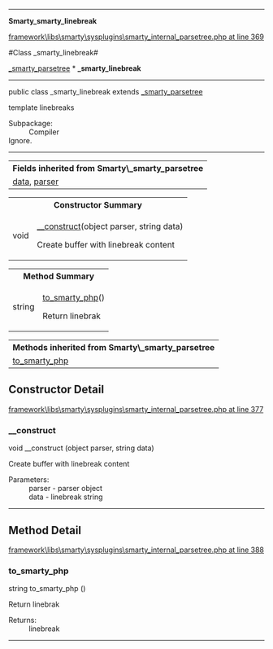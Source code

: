 

- - -

**Smarty\_smarty_linebreak**


<a href="https://github.com/JeyDotC/Hirudo/blob/master/framework/libs/smarty/sysplugins/smarty_internal_parsetree.php#L369" >framework\libs\smarty\sysplugins\smarty_internal_parsetree.php at line 369</a>

#Class _smarty_linebreak#

<a href="https://github.com/JeyDotC/Hirudo-docs/blob/master/smarty/_smarty_parsetree.md">_smarty_parsetree</a>
    * **_smarty_linebreak**




- - -

<p class="signature"><span class='k'>public  class</span> <span class='nx'>_smarty_linebreak</span>
extends <a href="https://github.com/JeyDotC/Hirudo-docs/blob/master/smarty/_smarty_parsetree.md">_smarty_parsetree</a>

</p>

<div class="comment" id="overview_description"><p>template linebreaks</p></div>

<dl>
<dt>Subpackage:</dt>
<dd>Compiler</dd>
<dt>Ignore.</dt>
</dl>


- - -

<table class="inherit">
<tr><th colspan="2">Fields inherited from Smarty\_smarty_parsetree</th></tr>
<tr><td><a href="https://github.com/JeyDotC/Hirudo-docs/blob/master/smarty/_smarty_parsetree.md#data">data</a>, <a href="https://github.com/JeyDotC/Hirudo-docs/blob/master/smarty/_smarty_parsetree.md#parser">parser</a></td></tr></table>

<table id="summary_constructor">
<tr><th colspan="2">Constructor Summary</th></tr>
<tr>
<td><span class='k'></span> <span class='nx'>void</span></td>
<td class="description"><p class="name"><a href="#__construct">__construct</a>(object parser, string data)</p><p class="description">Create buffer with linebreak content</p></td>
</tr>
</table>

<table id="summary_method">
<tr><th colspan="2">Method Summary</th></tr>
<tr>
<td><span class='k'></span> <span class='nx'>string</span></td>
<td class="description"><p class="name"><a href="#to_smarty_php">to_smarty_php</a>()</p><p class="description">Return linebrak</p></td>
</tr>
</table>

<table class="inherit">
<tr><th colspan="2">Methods inherited from Smarty\_smarty_parsetree</th></tr>
<tr><td><a href="https://github.com/JeyDotC/Hirudo-docs/blob/master/smarty/_smarty_parsetree.md#to_smarty_php">to_smarty_php</a></td></tr></table>

<h2 id="detail_method">Constructor Detail</h2>

<a href="https://github.com/JeyDotC/Hirudo/blob/master/framework/libs/smarty/sysplugins/smarty_internal_parsetree.php#L377" >framework\libs\smarty\sysplugins\smarty_internal_parsetree.php at line 377</a>

<h3 id="__construct">__construct</h3>
<span class='k'></span> <span class='nx'>void</span> <span class='nf'>__construct</span> (object parser, string data)

<div class="details">
<p>Create buffer with linebreak content</p><dl>
<dt>Parameters:</dt>
<dd>parser - parser object</dd>
<dd>data - linebreak string</dd>
</dl>

</div>

- - -

<h2 id="detail_method">Method Detail</h2>

<a href="https://github.com/JeyDotC/Hirudo/blob/master/framework/libs/smarty/sysplugins/smarty_internal_parsetree.php#L388" >framework\libs\smarty\sysplugins\smarty_internal_parsetree.php at line 388</a>

<h3 id="to_smarty_php()">to_smarty_php</h3>
<span class='k'></span> <span class='nx'>string</span> <span class='nf'>to_smarty_php</span> ()

<div class="details">
<p>Return linebrak</p><dl>
<dt>Returns:</dt>
<dd>linebreak</dd>
</dl>

</div>

- - -

